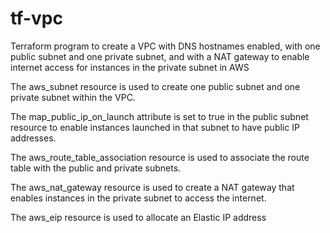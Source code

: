 # tf-vpc

Terraform program to create a VPC with DNS hostnames enabled, with one public subnet and one private subnet, and with a NAT gateway to enable internet access for instances in the private subnet in AWS


The aws_subnet resource is used to create one public subnet and one private subnet within the VPC. 

The map_public_ip_on_launch attribute is set to true in the public subnet resource to enable instances launched in that subnet to have public IP addresses. 

The aws_route_table_association resource is used to associate the route table with the public and private subnets.

The aws_nat_gateway resource is used to create a NAT gateway that enables instances in the private subnet to access the internet. 

The aws_eip resource is used to allocate an Elastic IP address
